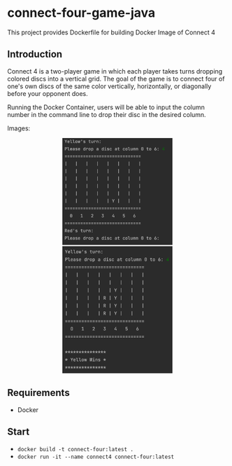 # connect-four-game-java

This project provides Dockerfile for building Docker Image of Connect 4
## Introduction

Connect 4 is a two-player game in which each player takes turns dropping colored discs into a vertical grid. The goal of the game is to connect four of one's own discs of the same color vertically, horizontally, or diagonally before your opponent does.

Running the Docker Container, users will be able to input the column number in the command line to drop their disc in the desired column. 

Images:
<p align="center" width="100%">
    <img src="demo_s.png" alt="demo image1" width="50%"/>
    <img src="demo_e.png" alt="demo image1" width="50%"/>    
</p>


## Requirements
 * Docker

## Start
- `docker build -t connect-four:latest .`
- `docker run -it --name connect4 connect-four:latest`
